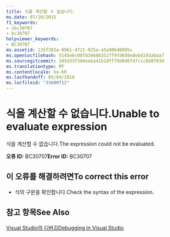 ```yaml
---
title: 식을 계산할 수 없습니다.
ms.date: 07/20/2015
f1_keywords:
- vbc30707
- bc30707
helpviewer_keywords:
- BC30707
ms.assetid: 135f382a-9961-4721-925a-a5a98648095c
ms.openlocfilehash: 5145e6c08f8346083527f9fd650e8ebd293abaa7
ms.sourcegitcommit: 3d5d33f384eeba41b2dff79d096f47ccc8d8f03d
ms.translationtype: MT
ms.contentlocale: ko-KR
ms.lasthandoff: 05/04/2018
ms.locfileid: "33609712"
---
```

# <a name="unable-to-evaluate-expression"></a><span data-ttu-id="9c435-102">식을 계산할 수 없습니다.</span><span class="sxs-lookup"><span data-stu-id="9c435-102">Unable to evaluate expression</span></span>
<span data-ttu-id="9c435-103">식을 계산할 수 없습니다.</span><span class="sxs-lookup"><span data-stu-id="9c435-103">The expression could not be evaluated.</span></span>  
  
 <span data-ttu-id="9c435-104">**오류 ID:** BC30707</span><span class="sxs-lookup"><span data-stu-id="9c435-104">**Error ID:** BC30707</span></span>  
  
## <a name="to-correct-this-error"></a><span data-ttu-id="9c435-105">이 오류를 해결하려면</span><span class="sxs-lookup"><span data-stu-id="9c435-105">To correct this error</span></span>  
  
-   <span data-ttu-id="9c435-106">식의 구문을 확인합니다.</span><span class="sxs-lookup"><span data-stu-id="9c435-106">Check the syntax of the expression.</span></span>  
  
## <a name="see-also"></a><span data-ttu-id="9c435-107">참고 항목</span><span class="sxs-lookup"><span data-stu-id="9c435-107">See Also</span></span>  
 [<span data-ttu-id="9c435-108">Visual Studio의 디버깅</span><span class="sxs-lookup"><span data-stu-id="9c435-108">Debugging in Visual Studio</span></span>](/visualstudio/debugger/debugging-in-visual-studio)
